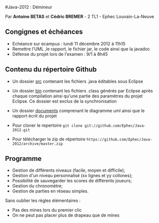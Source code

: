 ﻿#Java-2012 : Démineur

Par **Antoine BETAS** et **Cédric BREMER** - 2 TL1 - Ephec Louvain-La-Neuve

## Congignes et échéances

* Echéance sur ecampus : lundi 11 décembre 2012 à 11h15
* Remettre l'UML ,le rapport, le fichier jar, le code ainsi que la javadoc
* Défense du projet lors de l'examen : 9/1 à 8h45

## Contenu du répertoire Github

* Un dossier [src](https://github.com/Ephec/Java-2012/tree/master/src) contenant les fichiers .java éditables sous Eclipse
* Un dossier [bin](https://github.com/Ephec/Java-2012/tree/master/bin) contenant les fichiers .class générés par Eclipse après chaque compilation ainsi qu'une partie des paramètres du projet Eclipse. Ce dossier est exclus de la synchronisation
* Un dossier [documents](https://github.com/Ephec/Java-2012/tree/master/documents) comprenant le diagramme uml ainsi que le rapport écrit du projet

* Pour cloner le repertoire `git clone git://github.com/Ephec/Java-2012.git`
* Pour télécharger le zip de répertoire `https://github.com/Ephec/Java-2012/archive/master.zip`

## Programme

* Gestion de différents niveaux (facile, moyen et difficile);
* Gestion d'un niveau personnalisé (xx lignes et yy collones);
* Possibilité de sauvegarder les scores de différents joueurs;
* Gestion du chronomètre;
* Gestion de parties en réseau simples.

Sans oublier les règles élémentaires :

* Pas des mines lors du premier clic
* On ne peut pas placer plus de drapeau que de mines